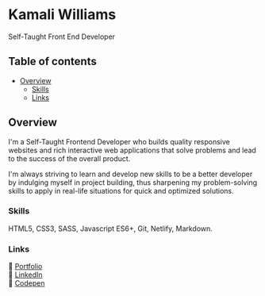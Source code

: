 # Kamali Williams

Self-Taught Front End Developer

## Table of contents

- [Overview](#overview)
  - [Skills](#skills)
  - [Links](#links)

## Overview

I'm a Self-Taught Frontend Developer who builds quality responsive websites and rich interactive web applications that solve problems and lead to the success of the overall product.

I'm always striving to learn and develop new skills to be a better developer by indulging myself in project building, thus sharpening my problem-solving skills to apply in real-life situations for quick and optimized solutions.

### Skills

HTML5, CSS3, SASS, Javascript ES6+, Git, Netlify, Markdown.

### Links

🔗 [Portfolio](https://kamaliwilliams.netlify.app/)<br>
🔗 [LinkedIn](https://www.linkedin.com/in/keron-williams/)<br>
🔗 [Codepen](https://codepen.io/ikeronx)
